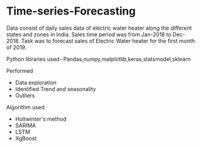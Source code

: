 # Time-series-Forecasting

Data consist of daily sales data of electric water heater along the different states and zones in India.
Sales time period was from Jan-2018 to Dec-2018.
Task was to forecast sales of Electric Water heater for the first month of 2019.

Python libraries used- Pandas,numpy,matplotlib,keras,statsmodel,sklearn

 Performed 
 - Data exploration
 - Identified Trend and seasonality
 - Outliers 
 
 Algorithm used
- Holtwinter's method
- SARIMA
- LSTM
- XgBoost
